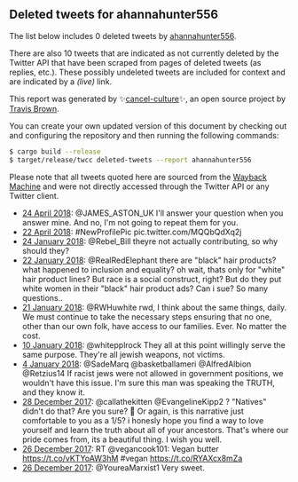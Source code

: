 ## Deleted tweets for ahannahunter556

The list below includes 0 deleted tweets by
[ahannahunter556](https://twitter.com/ahannahunter556).

There are also 10 tweets that are indicated as not currently
deleted by the Twitter API that have been scraped from pages of deleted tweets (as replies, etc.).
These possibly undeleted tweets are included for context and are indicated by a _(live)_ link.


This report was generated by ✨[cancel-culture](https://github.com/travisbrown/cancel-culture)✨,
an open source project by [Travis Brown](https://twitter.com/travisbrown).

You can create your own updated version of this document by checking out and configuring the
repository and then running the following commands:

```bash
$ cargo build --release
$ target/release/twcc deleted-tweets --report ahannahunter556
```

Please note that all tweets quoted here are sourced from the
[Wayback Machine](https://web.archive.org) and were not directly accessed through the Twitter API or
any Twitter client.

* [24 April 2018](https://web.archive.org/web/20180424202806/https://twitter.com/ahannahunter556/status/988877263218372609): @JAMES_ASTON_UK I'll answer your question when you answer mine.  And no, I'm not going to repeat them for you. <!--988877263218372609-->
* [22 April 2018](https://web.archive.org/web/20180422231328/https://twitter.com/ahannahunter556/status/988190585654775808): #NewProfilePic  pic.twitter.com/MQQbQdXq2j <!--988190585654775808-->
* [24 January 2018](https://web.archive.org/web/20180124023127/https://twitter.com/ahannahunter556/status/955991407499661313): @Rebel_Bill theyre not actually contributing, so why should they? <!--955991407499661313-->
* [22 January 2018](https://web.archive.org/web/20180122220540/https://twitter.com/ahannahunter556/status/955562133055528961): @RealRedElephant there are "black" hair products?  what happened to inclusion and equality? oh wait, thats only for "white" hair product lines? But race is a social construct, right?  But do they put white women in their "black" hair product ads?  Can i sue?  So many questions.. <!--955562133055528961-->
* [21 January 2018](https://web.archive.org/web/20180121110052/https://twitter.com/ahannahunter556/status/955032442775236608): @RWHuwhite rwd, I think about the same things, daily.  We must continue to take the necessary steps ensuring that no one, other than our own folk, have access to our families.  Ever.  No matter the cost. <!--955032442775236608-->
* [10 January 2018](https://web.archive.org/web/20180110014253/https://twitter.com/ahannahunter556/status/950905755179286528): @whitepplrock They all at this point willingly serve the same purpose.  They're all jewish weapons, not victims. <!--950905755179286528-->
* [ 4 January 2018](https://web.archive.org/web/20180104205305/https://twitter.com/ahannahunter556/status/949020885264097281): @SadeMarq @basketballameri @AlfredAlbion @Retzius14 If racist jews were not allowed in government positions, we wouldn't have this issue. I'm sure this man was speaking the TRUTH, and they know it. <!--949020885264097281-->
* [28 December 2017](https://web.archive.org/web/20171228183745/https://twitter.com/ahannahunter556/status/946450112481546242): @callathekitten @EvangelineKipp2 ? "Natives" didn't do that? Are you sure? 🤔 Or again, is this narrative just comfortable to you as a 1/5? i honesly hope you find a way to love yourself and learn the truth about all of your ancestors. That's where our pride comes from, its a beautiful thing.  I wish you well. <!--946450112481546242-->
* [26 December 2017](https://web.archive.org/web/20171226204208/https://twitter.com/ahannahunter556/status/945756638820098048): RT @vegancook101: Vegan butter https://t.co/vKTYoAW3hM #vegan https://t.co/RYAXcx8mZa <!--945756638820098048-->
* [26 December 2017](https://web.archive.org/web/20171226050226/https://twitter.com/ahannahunter556/status/945520155588784130): @YoureaMarxist1 Very sweet. <!--945520155588784130-->
